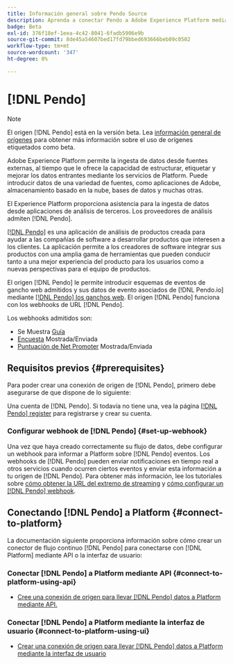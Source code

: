 ```yaml
---
title: Información general sobre Pendo Source
description: Aprenda a conectar Pendo a Adobe Experience Platform mediante API o la interfaz de usuario aprovechando los webhooks
badge: Beta
exl-id: 376f18ef-1eea-4c42-8041-6fadb5906e9b
source-git-commit: 8de45a54607bed17fd79bbed693666beb09c0502
workflow-type: tm+mt
source-wordcount: '347'
ht-degree: 0%

---
```


# [!DNL Pendo]

>[!NOTE]
>
>El origen [!DNL Pendo] está en la versión beta. Lea [información general de orígenes](../../home.md#terms-and-conditions) para obtener más información sobre el uso de orígenes etiquetados como beta.

Adobe Experience Platform permite la ingesta de datos desde fuentes externas, al tiempo que le ofrece la capacidad de estructurar, etiquetar y mejorar los datos entrantes mediante los servicios de Platform. Puede introducir datos de una variedad de fuentes, como aplicaciones de Adobe, almacenamiento basado en la nube, bases de datos y muchas otras.

El Experience Platform proporciona asistencia para la ingesta de datos desde aplicaciones de análisis de terceros. Los proveedores de análisis admiten [!DNL Pendo].

[[!DNL Pendo]](https://pendo.io/) es una aplicación de análisis de productos creada para ayudar a las compañías de software a desarrollar productos que interesen a los clientes. La aplicación permite a los creadores de software integrar sus productos con una amplia gama de herramientas que pueden conducir tanto a una mejor experiencia del producto para los usuarios como a nuevas perspectivas para el equipo de productos.

El origen [!DNL Pendo] le permite introducir esquemas de eventos de gancho web admitidos y sus datos de evento asociados de [!DNL Pendo.io] mediante [[!DNL Pendo] los ganchos web](https://support.pendo.io/hc/en-us/articles/360032285012-Webhooks). El origen [!DNL Pendo] funciona con los webhooks de URL [!DNL Pendo].

Los webhooks admitidos son:

* Se Muestra [Guía](https://support.pendo.io/hc/en-us/articles/8146679315867-Creating-a-Guide)
* [Encuesta](https://support.pendo.io/hc/en-us/articles/360031867152-Polls-Classic-) Mostrada/Enviada
* [Puntuación de Net Promoter](https://support.pendo.io/hc/en-us/articles/360033527151-Set-up-an-NPS-Survey) Mostrada/Enviada

## Requisitos previos {#prerequisites}

Para poder crear una conexión de origen de [!DNL Pendo], primero debe asegurarse de que dispone de lo siguiente:

Una cuenta de [!DNL Pendo]. Si todavía no tiene una, vea la página [[!DNL Pendo] register](https://app.pendo.io/register) para registrarse y crear su cuenta.

### Configurar webhook de [!DNL Pendo] {#set-up-webhook}

Una vez que haya creado correctamente su flujo de datos, debe configurar un webhook para informar a Platform sobre [!DNL Pendo] eventos. Los webhooks de [!DNL Pendo] pueden enviar notificaciones en tiempo real a otros servicios cuando ocurren ciertos eventos y enviar esta información a tu origen de [!DNL Pendo]. Para obtener más información, lee los tutoriales sobre [cómo obtener la URL del extremo de streaming](../../tutorials/ui/create/analytics/pendo-webhook.md#get-streaming-endpoint) y [cómo configurar un  [!DNL Pendo] webhook](../../tutorials/ui/create/analytics/pendo-webhook.md#set-up-webhook).

## Conectando [!DNL Pendo] a Platform {#connect-to-platform}

La documentación siguiente proporciona información sobre cómo crear un conector de flujo continuo [!DNL Pendo] para conectarse con [!DNL Platform] mediante API o la interfaz de usuario:

### Conectar [!DNL Pendo] a Platform mediante API {#connect-to-platform-using-api}

* [Cree una conexión de origen para llevar  [!DNL Pendo] datos a Platform mediante API.](../../tutorials/api/create/analytics/pendo-webhook.md)

### Conectar [!DNL Pendo] a Platform mediante la interfaz de usuario {#connect-to-platform-using-ui}

* [Crear una conexión de origen para llevar  [!DNL Pendo] datos a Platform mediante la interfaz de usuario](../../tutorials/ui/create/analytics/pendo-webhook.md)
